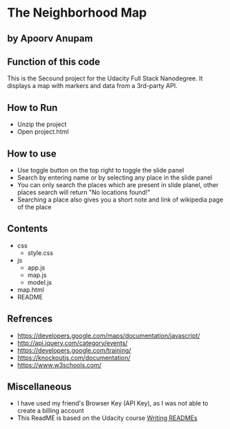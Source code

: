 # The Neighborhood Map

## by Apoorv Anupam

## Function of this code

This is the Secound project for the Udacity Full Stack Nanodegree.
It displays a map with markers and data from a 3rd-party API.

## How to Run

* Unzip the project
* Open project.html

## How to use

* Use toggle button on the top right to toggle the slide panel
* Search by entering name or by selecting any place in the slide panel
* You can only search the places which are present in slide planel, other places search will return "No locations found!"
* Searching a place also gives you a short note and link of wikipedia page of the place

## Contents

* css
  - style.css
* js
  - app.js
  - map.js
  - model.js
* map.html
* README

## Refrences 

* https://developers.google.com/maps/documentation/javascript/
* http://api.jquery.com/category/events/
* https://developers.google.com/training/
* https://knockoutjs.com/documentation/
* https://www.w3schools.com/

## Miscellaneous

* I have used my friend's Browser Key (API Key), as I was not able to create a billing account
* This ReadME is based on the Udacity course [Writing READMEs](https://in.udacity.com/course/writing-readmes--ud777)
